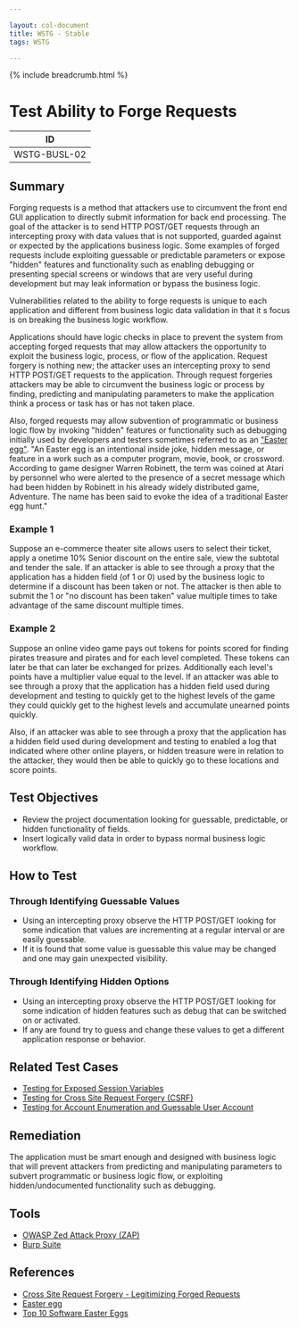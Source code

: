 ```yaml
---

layout: col-document
title: WSTG - Stable
tags: WSTG

---
```


{% include breadcrumb.html %}
# Test Ability to Forge Requests

|ID          |
|------------|
|WSTG-BUSL-02|

## Summary

Forging requests is a method that attackers use to circumvent the front end GUI application to directly submit information for back end processing. The goal of the attacker is to send HTTP POST/GET requests through an intercepting proxy with data values that is not supported, guarded against or expected by the applications business logic. Some examples of forged requests include exploiting guessable or predictable parameters or expose "hidden" features and functionality such as enabling debugging or presenting special screens or windows that are very useful during development but may leak information or bypass the business logic.

Vulnerabilities related to the ability to forge requests is unique to each application and different from business logic data validation in that it s focus is on breaking the business logic workflow.

Applications should have logic checks in place to prevent the system from accepting forged requests that may allow attackers the opportunity to exploit the business logic, process, or flow of the application. Request forgery is nothing new; the attacker uses an intercepting proxy to send HTTP POST/GET requests to the application. Through request forgeries attackers may be able to circumvent the business logic or process by finding, predicting and manipulating parameters to make the application think a process or task has or has not taken place.

Also, forged requests may allow subvention of programmatic or business logic flow by invoking "hidden" features or functionality such as debugging initially used by developers and testers sometimes referred to as an ["Easter egg"](http://en.wikipedia.org/wiki/Easter_egg_(media)). "An Easter egg is an intentional inside joke, hidden message, or feature in a work such as a computer program, movie, book, or crossword. According to game designer Warren Robinett, the term was coined at Atari by personnel who were alerted to the presence of a secret message which had been hidden by Robinett in his already widely distributed game, Adventure. The name has been said to evoke the idea of a traditional Easter egg hunt."

### Example 1

Suppose an e-commerce theater site allows users to select their ticket, apply a onetime 10% Senior discount on the entire sale, view the subtotal and tender the sale. If an attacker is able to see through a proxy that the application has a hidden field (of 1 or 0) used by the business logic to determine if a discount has been taken or not. The attacker is then able to submit the 1 or "no discount has been taken" value multiple times to take advantage of the same discount multiple times.

### Example 2

Suppose an online video game pays out tokens for points scored for finding pirates treasure and pirates and for each level completed. These tokens can later be that can later be exchanged for prizes. Additionally each level's points have a multiplier value equal to the level. If an attacker was able to see through a proxy that the application has a hidden field used during development and testing to quickly get to the highest levels of the game they could quickly get to the highest levels and accumulate unearned points quickly.

Also, if an attacker was able to see through a proxy that the application has a hidden field used during development and testing to enabled a log that indicated where other online players, or hidden treasure were in relation to the attacker, they would then be able to quickly go to these locations and score points.

## Test Objectives

- Review the project documentation looking for guessable, predictable, or hidden functionality of fields.
- Insert logically valid data in order to bypass normal business logic workflow.

## How to Test

### Through Identifying Guessable Values

- Using an intercepting proxy observe the HTTP POST/GET looking for some indication that values are incrementing at a regular interval or are easily guessable.
- If it is found that some value is guessable this value may be changed and one may gain unexpected visibility.

### Through Identifying Hidden Options

- Using an intercepting proxy observe the HTTP POST/GET looking for some indication of hidden features such as debug that can be switched on or activated.
- If any are found try to guess and change these values to get a different application response or behavior.

## Related Test Cases

- [Testing for Exposed Session Variables](../06-Session_Management_Testing/04-Testing_for_Exposed_Session_Variables.md)
- [Testing for Cross Site Request Forgery (CSRF)](../06-Session_Management_Testing/05-Testing_for_Cross_Site_Request_Forgery.md)
- [Testing for Account Enumeration and Guessable User Account](../03-Identity_Management_Testing/04-Testing_for_Account_Enumeration_and_Guessable_User_Account.md)

## Remediation

The application must be smart enough and designed with business logic that will prevent attackers from predicting and manipulating parameters to subvert programmatic or business logic flow, or exploiting hidden/undocumented functionality such as debugging.

## Tools

- [OWASP Zed Attack Proxy (ZAP)](https://www.zaproxy.org)
- [Burp Suite](https://portswigger.net/burp)

## References

- [Cross Site Request Forgery - Legitimizing Forged Requests](http://www.stan.gr/2012/11/cross-site-request-forgery-legitimazing.html)
- [Easter egg](https://en.wikipedia.org/wiki/Easter_egg_(media))
- [Top 10 Software Easter Eggs](https://lifehacker.com/371083/top-10-software-easter-eggs)
